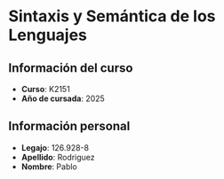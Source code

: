 # Sintaxis y Semántica de los Lenguajes

## Información del curso
- **Curso**: K2151
- **Año de cursada**: 2025

## Información personal
- **Legajo**: 126.928-8
- **Apellido**: Rodriguez
- **Nombre**: Pablo